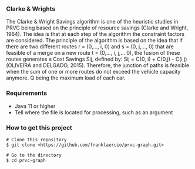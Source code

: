 ### Clarke & Wrights

<p>The Clarke & Wright Savings algorithm is one of the heuristic studies in PRVC being based on the principle of resource savings (Clarke and Wright, 1964). The idea is that at each step of the algorithm the constraint factors are considered. The principle of the algorithm is based on the idea that if there are two different routes r = (0,..., i, 0) and s = (0, j,..., 0) that are feasible of a merge on a new route t = (0,..., i, j,... 0), the fusion of these routes generates a Cost Savings Sij, defined by: Sij = C(0, i) + C(0,j) - C(i,j) (OLIVEIRA and DELGADO, 2015). Therefore, the junction of paths is feasible when the sum of one or more routes do not exceed the vehicle capacity anymore. Q being the maximum load of each car. </p>

### Requirements

- Java 11 or higher
- Tell where the file is located for processing, such as an argument

### How to get this project

```shell
# Clone this repository
$ git clone <https://github.com/franklaercio/prvc-graph.git>

# Go to the directory
$ cd prvc-graph
```

